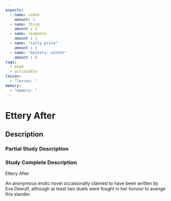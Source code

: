 ```yaml
---
aspects: 
  - name: codex
    amount: 1
  - name: thing
    amount : 1
  - name: readable
    amount : 1
  - name: "tally price"
    amount : 3
  - name: "mystery: winter"
    amount : 8
tags:
  - book
  - actionable
lesson:
  - "lesson: "
memory:
  - "memory: "
---
```


# Ettery After

## Description

### Partial Study Description

### Study Complete Description
Ettery After

An anonymous erotic novel occasionally claimed to have been written by Eva Dewulf, although at least two duels were fought in her honour to avenge this slander.